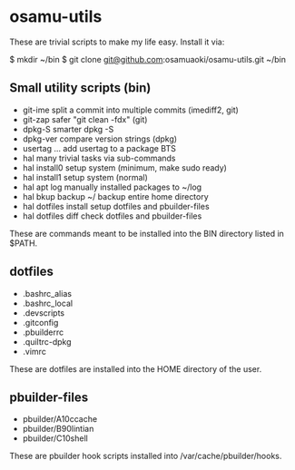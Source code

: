 # osamu-utils
<!---
vim:se tw=78 ai si sts=4 et:
-->

These are trivial scripts to make my life easy.  Install it via:

 $ mkdir ~/bin
 $ git clone git@github.com:osamuaoki/osamu-utils.git ~/bin

## Small utility scripts (bin)

*   git-ime     split a commit into multiple commits (imediff2, git)
*   git-zap     safer "git clean -fdx"               (git)
*   dpkg-S      smarter dpkg -S
*   dpkg-ver    compare version strings              (dpkg)
*   usertag ... add usertag to a package BTS
*   hal                   many trivial tasks via sub-commands
  * hal install0          setup system (minimum, make sudo ready)
  * hal install1          setup system (normal)
  * hal apt               log manually installed packages to ~/log
  * hal bkup backup ~/    backup entire home directory
  * hal dotfiles install  setup dotfiles and pbuilder-files
  * hal dotfiles diff     check dotfiles and pbuilder-files

These are commands meant to be installed into the BIN directory listed in
$PATH.

## dotfiles

*   .bashrc_alias
*   .bashrc_local
*   .devscripts
*   .gitconfig
*   .pbuilderrc
*   .quiltrc-dpkg
*   .vimrc

These are dotfiles are installed into the HOME directory of the user. 

## pbuilder-files

*   pbuilder/A10ccache
*   pbuilder/B90lintian
*   pbuilder/C10shell

These are pbuilder hook scripts installed into /var/cache/pbuilder/hooks.

